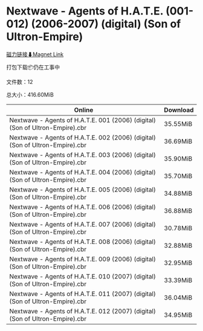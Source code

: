 # Nextwave - Agents of H.A.T.E. (001-012) (2006-2007) (digital) (Son of Ultron-Empire)

[磁力链接⬇Magnet Link](magnet:?xt=urn:btih:322a397aa3068d3c8779dc7b3e4ae32e5720931c&dn=Nextwave%20-%20Agents%20of%20H.A.T.E.%20%28001-012%29%20%282006-2007%29%20%28digital%29%20%28Son%20of%20Ultron-Empire%29)

打包下载📦仍在工事中

文件数：12

总大小：416.60MiB

Online | Download
--- | ---
Nextwave - Agents of H.A.T.E. 001 (2006) (digital) (Son of Ultron-Empire).cbr | 35.55MiB
Nextwave - Agents of H.A.T.E. 002 (2006) (digital) (Son of Ultron-Empire).cbr | 36.69MiB
Nextwave - Agents of H.A.T.E. 003 (2006) (digital) (Son of Ultron-Empire).cbr | 35.90MiB
Nextwave - Agents of H.A.T.E. 004 (2006) (digital) (Son of Ultron-Empire).cbr | 35.70MiB
Nextwave - Agents of H.A.T.E. 005 (2006) (digital) (Son of Ultron-Empire).cbr | 34.88MiB
Nextwave - Agents of H.A.T.E. 006 (2006) (digital) (Son of Ultron-Empire).cbr | 36.88MiB
Nextwave - Agents of H.A.T.E. 007 (2006) (digital) (Son of Ultron-Empire).cbr | 30.78MiB
Nextwave - Agents of H.A.T.E. 008 (2006) (digital) (Son of Ultron-Empire).cbr | 32.88MiB
Nextwave - Agents of H.A.T.E. 009 (2006) (digital) (Son of Ultron-Empire).cbr | 32.95MiB
Nextwave - Agents of H.A.T.E. 010 (2007) (digital) (Son of Ultron-Empire).cbr | 33.39MiB
Nextwave - Agents of H.A.T.E. 011 (2007) (digital) (Son of Ultron-Empire).cbr | 36.04MiB
Nextwave - Agents of H.A.T.E. 012 (2007) (digital) (Son of Ultron-Empire).cbr | 34.95MiB